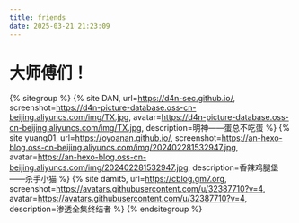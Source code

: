 ```yaml
---
title: friends
date: 2025-03-21 21:23:09
---
```


# 大师傅们！

{% sitegroup %}
    {% site DAN, url=https://d4n-sec.github.io/, screenshot=https://d4n-picture-database.oss-cn-beijing.aliyuncs.com/img/TX.jpg, avatar=https://d4n-picture-database.oss-cn-beijing.aliyuncs.com/img/TX.jpg, description=明神——蛋总不吃蛋 %}
    {% site yuang01, url=https://oyoanan.github.io/, screenshot=https://an-hexo-blog.oss-cn-beijing.aliyuncs.com/img/202402281532947.jpg, avatar=https://an-hexo-blog.oss-cn-beijing.aliyuncs.com/img/202402281532947.jpg, description=香辣鸡腿堡——杀手小猫 %}
    {% site damit5, url=https://cblog.gm7.org, screenshot=https://avatars.githubusercontent.com/u/32387710?v=4, avatar=https://avatars.githubusercontent.com/u/32387710?v=4, description=渗透全集终结者 %}
{% endsitegroup %}

